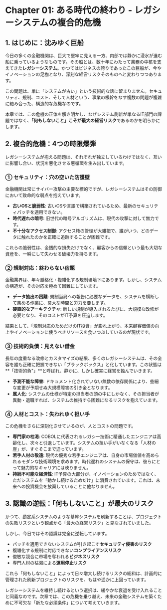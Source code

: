 # Chapter 01: ある時代の終わり - レガシーシステムの複合的危機

## 1. はじめに：沈みゆく巨船

今日の多くの金融機関は、巨大で堅牢に見える一方、内部では静かに浸水が進む船に乗っているようなものです。その船とは、数十年にわたって業務の中核を支えてきた**レガシーシステム**。かつてはビジネスの誇りであったこの巨船が、今やイノベーションの足枷となり、深刻な経営リスクそのものへと変わりつつあります。

この問題は、単に「システムが古い」という技術的な話に留まりません。セキュリティ、規制、コスト、そして人材という、事業の根幹をなす複数の問題が複雑に絡み合った、構造的な危機なのです。

本章では、この危機の正体を解き明かし、なぜシステム刷新が単なるIT部門の課題ではなく、**「何もしないこと」こそが最大の経営リスク**であるのかを明らかにします。

## 2. 複合的危機：4つの時限爆弾

レガシーシステムが抱える問題は、それぞれが独立しているわけではなく、互いに影響し合い、状況を悪化させる悪循環を生み出しています。

### ① セキュリティ：穴の空いた防護壁

金融機関は常にサイバー攻撃の主要な標的ですが、レガシーシステムはその防御において致命的な弱点を抱えています。

-   **古いOSと脆弱性**: 古いOSや言語で構築されているため、最新のセキュリティパッチを適用できない。
-   **時代遅れの暗号**: 旧世代の暗号アルゴリズムは、現代の攻撃に対して無力です。
-   **不十分なアクセス制御**: アクセス権の管理が大雑把で、誰がいつ、どのデータに触れたのかを正確に追跡することが困難です。

これらの脆弱性は、金銭的な損失だけでなく、顧客からの信頼という最も大切な資産を、一瞬にして失わせる破壊力を持ちます。

### ② 規制対応：終わらない宿題

金融業界は、年々厳格化・複雑化する規制環境下にあります。しかし、システムの構造が、その対応を極めて困難にしています。

-   **データ抽出の困難**: 規制当局への報告に必要なデータを、システムを横断して集める作業に、莫大な時間と労力を要します。
-   **硬直的なアーキテクチャ**: 新しい規制が導入されるたびに、大規模な改修が必要となり、そのコストがIT予算を圧迫します。

結果として、「規制対応のためだけのIT投資」が膨れ上がり、本来顧客価値の向上やイノベーションに使うべきリソースを食いつぶしているのが現状です。

### ③ 技術的負債：見えない借金

長年の度重なる改修とカスタマイズの結果、多くのレガシーシステムは、その全容を誰も正確に把握できない「ブラックボックス」と化しています。この状態は**「技術的負"」**と呼ばれ、静かに、しかし確実に経営を蝕んでいきます。

-   **予測不能な障害**: ドキュメント化されていない無数の依存関係により、些細な変更が予期せぬ大規模障害の引き金となります。
-   **属人化**: システムの仕様が特定の担当者の頭の中にしかなく、その担当者が異動・退職すれば、システムの維持すら困難になるリスクを抱えています。

### ④ 人材とコスト：失われゆく担い手

この危機をさらに深刻化させているのが、人とコストの問題です。

-   **専門家の枯渇**: COBOLに代表されるレガシー技術に精通したエンジニアは高齢化し、次々と引退しています。システムの担い手がいなくなる「人材の崖」が、すぐそこまで迫っています。
-   **若手人材の敬遠**: 現代の優秀な若手エンジニアは、自身の市場価値を高められるモダンな技術環境を求めます。時代遅れのシステムの保守は、彼らにとって魅力的なキャリアには映りません。
-   **持続不可能な経済性**: IT予算の大部分が、イノベーションのためではなく、ただシステムを「動かし続けるためだけ」に消費されています。これは、未来への投資機会を放棄していることに他なりません。

## 3. 認識の逆転：「何もしないこと」が最大のリスク

かつて、勘定系システムのような基幹システムを刷新することは、プロジェクトの失敗リスクという観点から「最大の経営リスク」と見なされていました。

しかし、今日ではその認識は完全に逆転しています。

-   パッチを適用できないシステムが引き起こす**セキュリティ侵害のリスク**
-   複雑化する規制に対応できない**コンプライアンスリスク**
-   俊敏な競合に市場を奪われる**ビジネスリスク**
-   専門人材の枯渇による**運用停止リスク**

これら「何もしないこと」によって日々増大し続けるリスクの総和は、計画的に管理された刷新プロジェクトのリスクを、もはや遥かに上回っています。

レガシーシステムを維持し続けるという選択は、緩やかな衰退を受け入れることと同義なのです。次章では、この危機を乗り越え、未来の金融システムを築くために不可欠な「新たな必須条件」について考えていきます。 